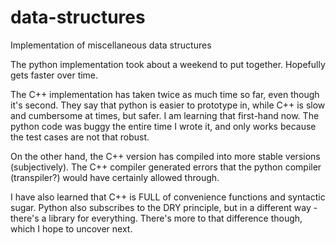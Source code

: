 # data-structures
Implementation of miscellaneous data structures

The python implementation took about a weekend to put together. Hopefully gets faster over time. 

The C++ implementation has taken twice as much time so far, even though it's second. They say that python is easier to prototype in, while C++ is slow and cumbersome at times, but safer. I am learning that first-hand now. The python code was buggy the entire time I wrote it, and only works because the test cases are not that robust.

On the other hand, the C++ version has compiled into more stable versions (subjectively). The C++ compiler generated errors that the python compiler (transpiler?) would have certainly allowed through. 

I have also learned that C++ is FULL of convenience functions and syntactic sugar. Python also subscribes to the DRY principle, but in a different way - there's a library for everything. There's more to that difference though, which I hope to uncover next.
